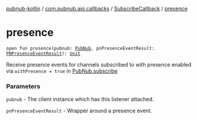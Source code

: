 [pubnub-kotlin](../../index.md) / [com.pubnub.api.callbacks](../index.md) / [SubscribeCallback](index.md) / [presence](./presence.md)

# presence

`open fun presence(pubnub: `[`PubNub`](../../com.pubnub.api/-pub-nub/index.md)`, pnPresenceEventResult: `[`PNPresenceEventResult`](../../com.pubnub.api.models.consumer.pubsub/-p-n-presence-event-result/index.md)`): `[`Unit`](https://kotlinlang.org/api/latest/jvm/stdlib/kotlin/-unit/index.html)

Receive presence events for channels subscribed to with presence enabled via `withPresence = true` in
[PubNub.subscribe](../../com.pubnub.api/-pub-nub/subscribe.md)

### Parameters

`pubnub` - The client instance which has this listener attached.

`pnPresenceEventResult` - Wrapper around a presence event.